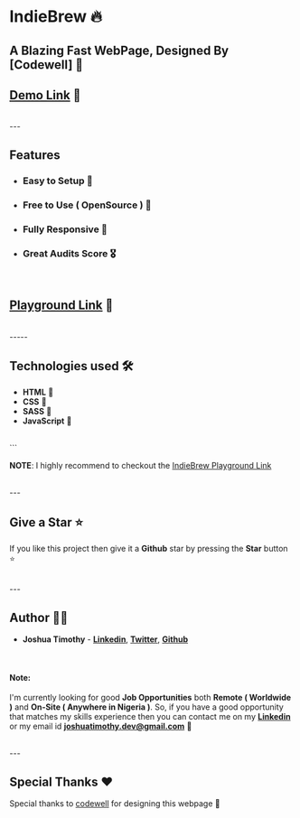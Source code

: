 # IndieBrew 🔥

## A Blazing Fast WebPage, Designed By [Codewell] 🚀 

## [Demo Link](https://devjhozi.github.io/indiebrew) 🔗
 
<br/>
---

## Features

- ### **Easy to Setup 💯** 
- ### **Free to Use ( OpenSource ) 🥳** 
- ### **Fully Responsive 🚀** 
- ### **Great Audits Score 🎖️** 

<br/>

## [Playground Link](https://devjhozi.github.io/indiebrew) 🔗

<br/>
-----

## Technologies used 🛠️

- **HTML** 🚀
- **CSS** 🚀
- **SASS** 🚀
- **JavaScript** 🚀

<br/>
```

**NOTE**: I highly recommend to checkout the [IndieBrew Playground Link](https://devjhozi.github.io/indiebrew)

<br>
---

## Give a Star ⭐

If you like this project then give it a **Github** star by pressing the **Star** button ⭐

<br>
---

## Author 👨‍💻

- **Joshua Timothy** - **[Linkedin](https://linkedin.com/in/DevJhozi)**, **[Twitter](https://twitter.com/JhoziKay)**, **[Github](https://github.com/DevJhozi)**

<br>

#### Note: 
I'm currently looking for good **Job Opportunities** both **Remote ( Worldwide )** and **On-Site ( Anywhere in Nigeria )**. So, if you have a good opportunity that matches my skills experience then you can contact me on my **[Linkedin](https://linkedin.com/in/DevJhozi)** or my email id **joshuatimothy.dev@gmail.com** 🙌

<br>
---

## Special Thanks ❤️

Special thanks to [codewell](https://codewell.cc) for designing this webpage 🙌


